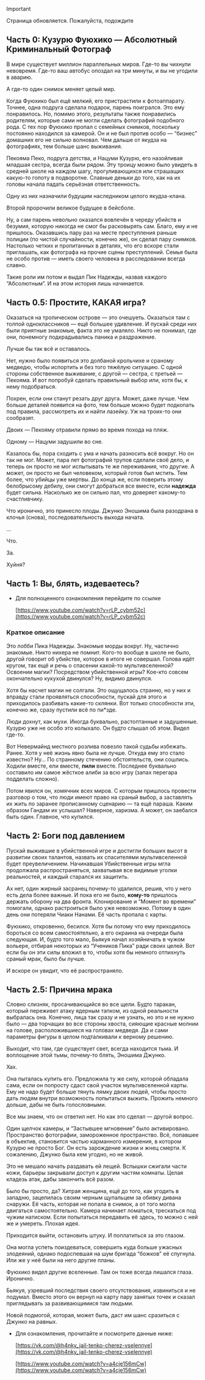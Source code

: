 > [!important]  
> Страница обновляется. Пожалуйста, подождите  

## Часть 0: Кузурю Фуюхико — Абсолютный Криминальный Фотограф

В мире существует миллион параллельных миров. Где-то вы чихнули невовремя. Где-то ваш автобус опоздал на три минуты, и вы не угодили в аварию.

А где-то один снимок меняет целый мир.

Когда Фуюхико был ещё мелкий, его пристрастили к фотоаппарату. Точнее, одна подруга сделала подарок, парень поигрался. Это ему понравилось. Но, помимо этого, результаты также понравились родителям, которые сами не могли сделать фотографий подобного рода. С тех пор Фуюхико пропал с семейных снимков, поскольку постоянно находился за камерой. Он и не был против особо — “бизнес” домашних его не сильно волновал. Чем дальше от якудза на фотографиях, тем больше шанс выживания.

Пекояма Пеко, подруга детства, и Нацуми Кузурю, его назойливая младшая сестра, всегда были рядом. Эту троицу можно было увидеть в средней школе на каждом шагу, прогуливающихся или страшащих какую-то гопоту в подворотне. Славные деньки до того, как на их головы начала падать серьёзная ответственность.

Одну из них назначили будущим наследником целого якудза-клана.

Второй пророчили великое будущее в бейсболе.

Ну, а сам парень невольно оказался вовлечён в череду убийств и безумия, которую никогда не смог бы расковырять сам. Благо, ему и не пришлось. Оказавшись пару раз на месте преступления раньше полиции (по чистой случайности, конечно же), он сделал пару снимков. Настолько четких и пропитанных в деталях, что его вскоре стали приглашать, как фотографа на прочие сцены преступлений. Семья была не особо против — иметь своего человека в расследовании всегда славно.

Такие роли им потом и выдал Пик Надежды, назвав каждого “Абсолютным”. И на этом история лишь начинается.

## Часть 0.5: Простите, КАКАЯ игра?

Оказаться на тропическом острове — это очешуеть. Оказаться там с толпой одноклассников — ещё большее удивление. И пускай среди них были приятные знакомые, факта это не умаляло. Никто не понимал, где они, понемногу подкрадывались паника и раздражение.

Лучше бы так всё и оставалось.

Нет, нужно было появиться это долбаной крольчихе и сраному медведю, чтобы испортить и без того тяжёлую ситуацию. С одной стороны собственное выживание, с другой — сестра, с третьей — Пекояма. И вот попробуй сделать правильный выбор или, хотя бы, к нему подобраться.

Похрен, если они станут резать друг друга. Может, даже лучше. Чем больше деталей появится на фото, тем больше можно будет подкопать под правила, рассмотреть их и найти лазейку. Уж на троих-то они сообразят.

Двоих — Пекояму отравили прямо во время похода на пляж.

Одному — Нацуми задушили во сне.

Казалось бы, пора сходить с ума и начать разносить всё вокруг. Но он так не мог. Может, пара лет фотографий трупов сделали своё дело, и теперь он просто не мог испытывать те же переживания, что другие. А может, он просто не был человеком, который готов был мстить. Тем более, что убийцы уже мертвы. До конца же, если поверить этому белобрысому дебилу, они смогут добраться все вместе, если **надежда** будет сильна. Насколько же он сильно пал, что доверяет какому-то счастливчику.

Что иронично, это принесло плоды. Джунко Эношима была разодрана в клочья (снова), последовательность выхода начата.

…

Что.

За.

Хуйня?

## Часть 1: Вы, блять, издеваетесь?

- Для полноценного ознакомления перейдите по ссылке
    
    [https://www.youtube.com/watch?v=rLP_cybm52c](https://www.youtube.com/watch?v=rLP_cybm52c)
    

### Краткое описание

Это лобби Пика Надежды. Знакомые морды вокруг. Ну, частично знакомые. Никто нихера не помнит. Кого-то вообще в школе не было, другой говорит об убийстве, которое в итоге не совершал. Голова идёт кругом, так ещё и речь о спасении какой-то мультивселенной? Освоении магии? Посредством убийственной игры? Кое-кто совсем окончательно кукухой двинулся? Ну, видимо двинулся.

Хотя бы насчет магии не солгали. Это ощущалось странно, но у них и вправду стали проявляться способности, пускай для этого и приходилось разбивать какие-то склянки. Вот только способности эти, конечно же, сразу пустили всё по пи*зде.

Люди дохнут, как мухи. Иногда буквально, растоптанные и задушенные. Кузурю уже не особо это колыхало. Он будто слышал об этом. Видел где-то.

Вот Невермайнд местного розлива повезло такой судьбы избежать. Ранее. Хотя у неё жизнь явно была не лучше. Откуда ему это стало известно? Ну… По странному стечению обстоятельств, они сошлись. Ходили вместе, ели вместе, **пили** вместе. Последнее буквально составило им самое жёсткое алиби за всю игру (запах перегара подделать сложно).

Потом явился он, хомячник всех миров. С которым пришлось провести разговор о том, что люди имеют право на сраный выбор, а заставлять их жить по заранее прописанному сценарию — та ещё параша. Каким образом Гандам их услышал? Наверное, харизма. А может, он заебался быть один. Главное, что купился.

## Часть 2: Боги под давлением

Пускай выжившие в убийственной игре и достигли больших высот в развитии своих талантов, назвать их спасителями мультивселенной будет преувеличением. Начинавшая Убийственные игры мгла продолжала распространяться, захватывая все видимые уголки реальностей, и каждый старался их защитить.

Ах нет, один жирный засранец почему-то удалился, решив, что у него есть дела более важные. И пока его не было, **кому-то** пришлось держать оборону на два фронта. Клонирование и “Момент во времени” помогали, однако растроиться было уже невозможно. Потому в один день они потеряли Чиаки Нанами. Её часть пропала с карты.

Фуюхико, откровенно, бесился. Хотя бы потому что ему приходилось бороться со всем самостоятельно, а его окраина на очереди была следующая. И, будто того мало, Бьякуя начал хозяйничать в чужом вольере, отбирая некоторых из “Учеников Пика” ради своих целей. Вот если бы он эти силы вложил в то, чтобы хотя бы немного отпихнуть сраный мрак, было бы лучше.

И вскоре он увидит, что её распространяло.

## Часть 2.5: Причина мрака

Словно слизняк, просачивающийся во все щели. Будто таракан, который переживет атаку ядерным тапком, из одной реальности выбралась она. Конечно, лица так сразу и не узнать, но это и не нужно было — два торчащих во все стороны хвоста, сияющие красные молнии на голове, расположившиеся на головах медведя. Да и сами параметры фигуры в целом подталкивали к верному решению.

Выходит, что там, где существует свет, всегда находится тьма. И воплощение этой тьмы, почему-то блять, Эношима Джунко.

Хах.

Она пыталась купить его. Предложила ту же силу, которой обладала сама, если он попросту сдаст свой участок мультивселенной карты. Ему не надо будет больше тянуть лямку двоих людей, чтобы просто дать людям внутри возможность попытаться выжить. Прожить немного дольше, дабы не быть голословными.

Все мы знаем, что он ответил нет. Но как это сделал — другой вопрос.

Один щелчок камеры, и “Застывшее мгновение” было активировано. Пространство фотографии, замороженное пространство. Всё, попавшее в объектив, становится частью карманного измерения, в котором Кузурю не просто Бог. Он есть зарождение жизни и жнец смерти. К сожалению, Джунко была кем угодно, но не живой.

Это не мешало начать раздавать ей лещей. Вспышки сжигали части кожи, барьеры закрывали доступ к другим частям комнаты. Целая кладезь атак, дабы закончить всё разом.

Было бы просто, да? Хитрая женщина, ещё до того, как угодить в западню, зацепилась своим черным щупальцем за обивку дивана снаружи. Её часть, которая не попала в снимок, а от того могла двигаться самостоятельно. Камера начинает ломаться, трескаться под чужим натиском. Если попытаться передавить её здесь, то можно с ней же и умереть. Плохая идея.

Приходится выйти, остановить штуку. И поплатиться за это глазом.

Она могла успеть поиздеваться, совершить куда больше ужасных злодеяний, однако подоспевшая на шум бригада “божков” её спугнула. Или же у неё были на него другие планы.

  

Фуюхико видел другие вселенные. Там он тоже всегда лишался глаза. Иронично.

  

Бьякуя, узревший последствия своего отсутствования, извиниться и не подумал. Вместо этого он вернул на карту пару занятых точек и сказал приглядывать за развивающимися там людьми.

Новой подмогой, которая, может быть, даст им шанс сразиться с Джунко на равных.

  

- Для ознакомления, прочитайте и посмотрите данные ниже:
    
    [https://vk.com/@h4nky_jail-tenko-cherez-vselennye](https://vk.com/@h4nky_jail-tenko-cherez-vselennye)
    
    [https://www.youtube.com/watch?v=a4cje156mCw](https://www.youtube.com/watch?v=a4cje156mCw)